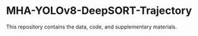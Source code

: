 # MHA-YOLOv8-DeepSORT-Trajectory
This repository contains the data, code, and supplementary materials.
